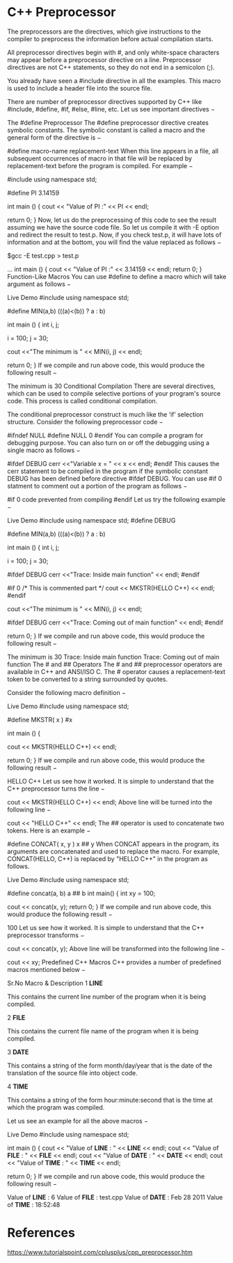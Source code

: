 # C++ Preprocessor

The preprocessors are the directives, which give instructions to the compiler to preprocess the information before actual compilation starts.

All preprocessor directives begin with #, and only white-space characters may appear before a preprocessor directive on a line. Preprocessor directives are not C++ statements, so they do not end in a semicolon (;).

You already have seen a #include directive in all the examples. This macro is used to include a header file into the source file.

There are number of preprocessor directives supported by C++ like #include, #define, #if, #else, #line, etc. Let us see important directives −

The #define Preprocessor
The #define preprocessor directive creates symbolic constants. The symbolic constant is called a macro and the general form of the directive is −

#define macro-name replacement-text
When this line appears in a file, all subsequent occurrences of macro in that file will be replaced by replacement-text before the program is compiled. For example −

#include <iostream>
using namespace std;

#define PI 3.14159

int main () {
   cout << "Value of PI :" << PI << endl;

   return 0;
}
Now, let us do the preprocessing of this code to see the result assuming we have the source code file. So let us compile it with -E option and redirect the result to test.p. Now, if you check test.p, it will have lots of information and at the bottom, you will find the value replaced as follows −

$gcc -E test.cpp > test.p

...
int main () {
   cout << "Value of PI :" << 3.14159 << endl;
   return 0;
}
Function-Like Macros
You can use #define to define a macro which will take argument as follows −

Live Demo
#include <iostream>
using namespace std;

#define MIN(a,b) (((a)<(b)) ? a : b)

int main () {
   int i, j;

   i = 100;
   j = 30;

   cout <<"The minimum is " << MIN(i, j) << endl;

   return 0;
}
If we compile and run above code, this would produce the following result −

The minimum is 30
Conditional Compilation
There are several directives, which can be used to compile selective portions of your program's source code. This process is called conditional compilation.

The conditional preprocessor construct is much like the ‘if’ selection structure. Consider the following preprocessor code −

#ifndef NULL
   #define NULL 0
#endif
You can compile a program for debugging purpose. You can also turn on or off the debugging using a single macro as follows −

#ifdef DEBUG
   cerr <<"Variable x = " << x << endl;
#endif
This causes the cerr statement to be compiled in the program if the symbolic constant DEBUG has been defined before directive #ifdef DEBUG. You can use #if 0 statment to comment out a portion of the program as follows −

#if 0
   code prevented from compiling
#endif
Let us try the following example −

Live Demo
#include <iostream>
using namespace std;
#define DEBUG

#define MIN(a,b) (((a)<(b)) ? a : b)

int main () {
   int i, j;

   i = 100;
   j = 30;

#ifdef DEBUG
   cerr <<"Trace: Inside main function" << endl;
#endif

#if 0
   /* This is commented part */
   cout << MKSTR(HELLO C++) << endl;
#endif

   cout <<"The minimum is " << MIN(i, j) << endl;

#ifdef DEBUG
   cerr <<"Trace: Coming out of main function" << endl;
#endif

   return 0;
}
If we compile and run above code, this would produce the following result −

The minimum is 30
Trace: Inside main function
Trace: Coming out of main function
The # and ## Operators
The # and ## preprocessor operators are available in C++ and ANSI/ISO C. The # operator causes a replacement-text token to be converted to a string surrounded by quotes.

Consider the following macro definition −

Live Demo
#include <iostream>
using namespace std;

#define MKSTR( x ) #x

int main () {

   cout << MKSTR(HELLO C++) << endl;

   return 0;
}
If we compile and run above code, this would produce the following result −

HELLO C++
Let us see how it worked. It is simple to understand that the C++ preprocessor turns the line −

cout << MKSTR(HELLO C++) << endl;
Above line will be turned into the following line −

cout << "HELLO C++" << endl;
The ## operator is used to concatenate two tokens. Here is an example −

#define CONCAT( x, y )  x ## y
When CONCAT appears in the program, its arguments are concatenated and used to replace the macro. For example, CONCAT(HELLO, C++) is replaced by "HELLO C++" in the program as follows.

Live Demo
#include <iostream>
using namespace std;

#define concat(a, b) a ## b
int main() {
   int xy = 100;

   cout << concat(x, y);
   return 0;
}
If we compile and run above code, this would produce the following result −

100
Let us see how it worked. It is simple to understand that the C++ preprocessor transforms −

cout << concat(x, y);
Above line will be transformed into the following line −

cout << xy;
Predefined C++ Macros
C++ provides a number of predefined macros mentioned below −

Sr.No	Macro & Description
1
__LINE__

This contains the current line number of the program when it is being compiled.

2
__FILE__

This contains the current file name of the program when it is being compiled.

3
__DATE__

This contains a string of the form month/day/year that is the date of the translation of the source file into object code.

4
__TIME__

This contains a string of the form hour:minute:second that is the time at which the program was compiled.

Let us see an example for all the above macros −

Live Demo
#include <iostream>
using namespace std;

int main () {
   cout << "Value of __LINE__ : " << __LINE__ << endl;
   cout << "Value of __FILE__ : " << __FILE__ << endl;
   cout << "Value of __DATE__ : " << __DATE__ << endl;
   cout << "Value of __TIME__ : " << __TIME__ << endl;

   return 0;
}
If we compile and run above code, this would produce the following result −

Value of __LINE__ : 6
Value of __FILE__ : test.cpp
Value of __DATE__ : Feb 28 2011
Value of __TIME__ : 18:52:48

# References
https://www.tutorialspoint.com/cplusplus/cpp_preprocessor.htm
